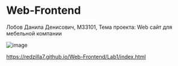 # Web-Frontend
Лобов Данила Денисович, M33101, Тема проекта: Web сайт для мебельной компании

![image](https://github.com/ReDZiLLa7/Web-Frontend/assets/89832616/f01a2808-09ad-4f6c-a0f7-23533eb2a045)

https://redzilla7.github.io/Web-Frontend/Lab1/index.html
